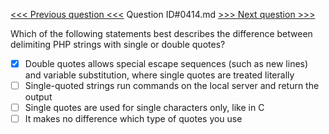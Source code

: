 [<<< Previous question <<<](0413.md)  Question ID#0414.md  [>>> Next question >>>](0415.md) 

Which of the following statements best describes the difference between delimiting PHP strings with single or double quotes?

- [x] Double quotes allows special escape sequences (such as new lines) and variable substitution, where single quotes are treated literally
- [ ] Single-quoted strings run commands on the local server and return the output
- [ ] Single quotes are used for single characters only, like in C
- [ ] It makes no difference which type of quotes you use
